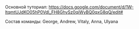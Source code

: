 ﻿Основной туториал:
https://docs.google.com/document/d/1W-ltqmtUJdKO05hP0Vdl_FH8GhySz0qiWyBQ0qxG8qQ/edit#

Состав команды: George, Andrew, Vitaly, Anna, Ulyana
